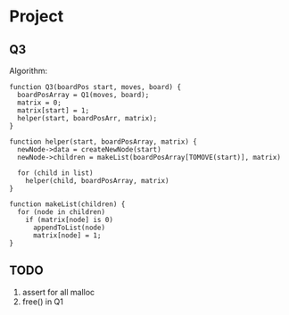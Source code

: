 
# Project

## Q3

Algorithm: 

```
function Q3(boardPos start, moves, board) {
  boardPosArray = Q1(moves, board);
  matrix = 0;
  matrix[start] = 1;
  helper(start, boardPosArr, matrix);
}

function helper(start, boardPosArray, matrix) {
  newNode->data = createNewNode(start)
  newNode->children = makeList(boardPosArray[TOMOVE(start)], matrix) 

  for (child in list)
    helper(child, boardPosArray, matrix)
}

function makeList(children) {
  for (node in children) 
    if (matrix[node] is 0)
      appendToList(node)
      matrix[node] = 1;
}
```

## TODO

1. assert for all malloc
2. free() in Q1
